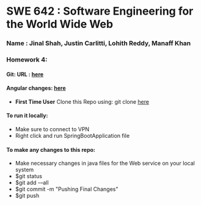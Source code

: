 # SWE 642 : Software Engineering for the World Wide Web

### Name : Jinal Shah, Justin Carlitti, Lohith Reddy, Manaff Khan

### Homework 4:

#### Git: URL : [here](https://github.com/Jinal17/SWE642_Backend)
#### Angular changes: [here](https://github.com/jcarlitti/SWE642_HW4)

- **First Time User** Clone this Repo using: git clone [here]()
#### To run it locally:
- Make sure to connect to VPN
- Right click and run SpringBootApplication file 
#### To make any changes to this repo:  
- Make necessary changes in java files for the Web service on your local system
- $git status
- $git add -–all
- $git commit -m "Pushing Final Changes"
- $git push

